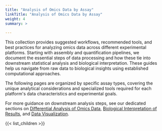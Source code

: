 ```yaml
---
title: "Analysis of Omics Data by Assay"
linkTitle: "Analysis of Omics Data by Assay"
weight: 4
summary: >
  
---
```

 
This collection provides suggested workflows, recommended tools, and best practices for analyzing omics data across different experimental platforms. Starting with assembly and quantification pipelines, we document the essential steps of data processing and how these tie into downstream statistical analysis and biological interpretation. These guides help us navigate from raw data to biological insights using established computational approaches.

The following pages are organized by specific assay types, covering the unique analytical considerations and specialized tools required for each platform's data characteristics and experimental goals.

For more guidance on downstream analysis steps, see our dedicated sections on [Differential Analysis of Omics Data](link), [Biological Interpretation of Results](link), and [Data Visualization](link).

{{< list_children >}}
